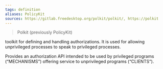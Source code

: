 ```yaml
---
tags: definition
aliases: PolicyKit
sources: https://gitlab.freedesktop.org/polkit/polkit/, https://polkit.pages.freedesktop.org/polkit/
---
```


> Polkit  (previously PolicyKit)

toolkit for defining and handling authorizations. It is used for allowing unprivileged processes to speak to privileged processes.

Provides an authorization API intended to be used by privileged programs (“MECHANISMS”) offering service to unprivileged programs (“CLIENTS”).